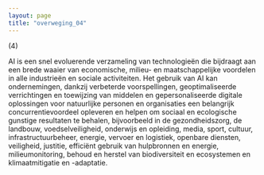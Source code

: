 ```yaml
---
layout: page
title: "overweging_04"
---
```


(4) 

AI is een snel evoluerende verzameling van technologieën die bijdraagt aan een brede waaier van economische, milieu- en maatschappelijke voordelen in alle industrieën en sociale activiteiten. Het gebruik van AI kan ondernemingen, dankzij verbeterde voorspellingen, geoptimaliseerde verrichtingen en toewijzing van middelen en gepersonaliseerde digitale oplossingen voor natuurlijke personen en organisaties een belangrijk concurrentievoordeel opleveren en helpen om sociaal en ecologische gunstige resultaten te behalen, bijvoorbeeld in de gezondheidszorg, de landbouw, voedselveiligheid, onderwijs en opleiding, media, sport, cultuur, infrastructuurbeheer, energie, vervoer en logistiek, openbare diensten, veiligheid, justitie, efficiënt gebruik van hulpbronnen en energie, milieumonitoring, behoud en herstel van biodiversiteit en ecosystemen en klimaatmitigatie en -adaptatie.